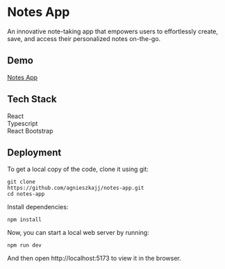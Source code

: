 
# Notes App

An innovative note-taking app that empowers users to effortlessly create, save, and access their personalized notes on-the-go.


## Demo

[Notes App](https://notees-app-typescript.netlify.app/)
## Tech Stack

 React\
 Typescript\
 React Bootstrap
 




## Deployment


To get a local copy of the code, clone it using git:

```
git clone 
https://github.com/agnieszkajj/notes-app.git
cd notes-app
```
Install dependencies:
```
npm install
```
Now, you can start a local web server by running:
```
npm run dev
```
And then open http://localhost:5173 to view it in the browser.

